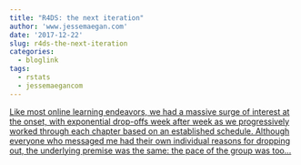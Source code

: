 ```yaml
---
title: "R4DS: the next iteration"
author: 'www.jessemaegan.com'
date: '2017-12-22'
slug: r4ds-the-next-iteration
categories:
  - bloglink
tags:
  - rstats
  - jessemaegancom
---
```


[Like most online learning endeavors, we had a massive surge of interest at the onset, with exponential drop-offs week after week as we progressively worked through each chapter based on an established schedule. Although everyone who messaged me had their own individual reasons for dropping out, the underlying premise was the same: the pace of the group was too...<click to read more>](https://www.jessemaegan.com/post/r4ds-the-next-iteration/)

